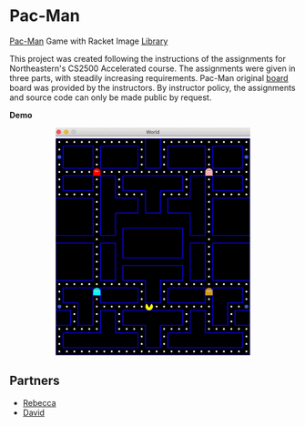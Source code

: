 # Pac-Man
[Pac-Man](https://en.wikipedia.org/wiki/Pac-Man) Game with Racket Image [Library](https://docs.racket-lang.org/teachpack/2htdp2htdp.html)

This project was created following the instructions of the assignments for Northeastern's CS2500 Accelerated course. The assignments were given in three parts, with steadily increasing requirements. Pac-Man original [board](https://github.com/h0rban/pacman/blob/master/boardv2.rkt) board was provided by the instructors. By instructor policy, the assignments and source code can only be made public by request.

**Demo**

<p align="center">
  <img src="https://github.com/h0rban/pacman/blob/master/demo.gif" alt="Game Demo" height="400"/>
</p>

## Partners
- [Rebecca](https://github.com/rswernofsky)
- [David](https://github.com/davidyei)
